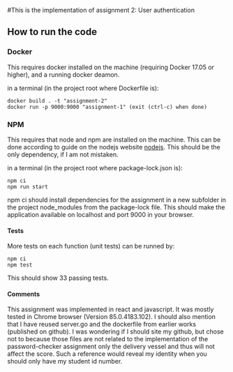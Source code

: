 #This is the implementation of assignment 2: User authentication 

## How to run the code 

### Docker

This requires docker installed on the machine (requiring Docker 17.05 or higher), and a running docker deamon. 

in a terminal (in the project root where Dockerfile is):
```
docker build . -t "assignment-2"
docker run -p 9000:9000 "assignment-1" (exit (ctrl-c) when done)
```

### NPM

This requires that node and npm are installed on the machine.  This can be done according to guide on the nodejs website [nodejs](https://nodejs.org/en/download/). 
This should be the only dependency, if I am not mistaken. 
 

in a terminal (in the project root where package-lock.json is):
```
npm ci 
npm run start 
```

npm ci should install dependencies for the assignment in a new subfolder in the project node_modules from the package-lock file. This should make the application available on localhost and port 9000 in your browser.   

#### Tests 
More tests on each function (unit tests) can be runned by: 
 ```
 npm ci 
 npm test 
 ```
This should show 33 passing tests. 
 
#### Comments 
This assignment was implemented in react and javascript. 
It was mostly tested in Chrome browser (Version 85.0.4183.102). I should also mention that I have reused server.go and the dockerfile from earlier works (published on github). 
I was wondering if I should site my github, but chose not to because those files are not related to the implementation of the password-checker assignment only the delivery vessel and thus will not affect the score.  Such a reference would reveal my identity when you should only have my student id number.  
 

